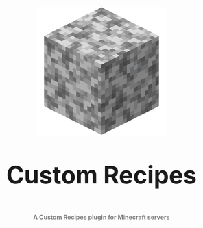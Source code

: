 <p align="center">
    <img src="./images/Diorite.png"/>
</p>
<p align="center" style="font-size: 56px; font-weight: bold;">
    Custom Recipes
</p>
<p align="center" style="color: gray; font-weight: bold">
    A Custom Recipes plugin for Minecraft servers
</p>
